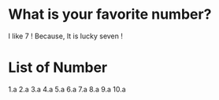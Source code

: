 # What is your favorite number?
I like 7 !
Because, It is lucky seven !

# List of Number
1.a
2.a
3.a
4.a
5.a
6.a
7.a
8.a
9.a
10.a
